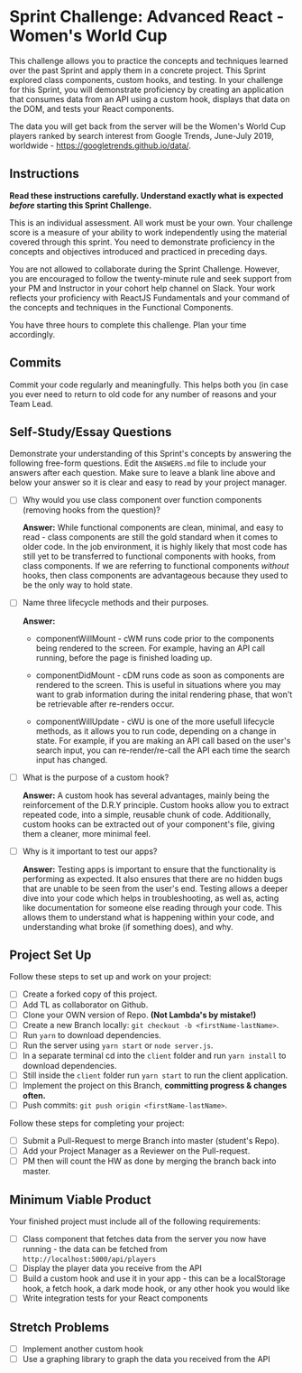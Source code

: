 # Sprint Challenge: Advanced React - Women's World Cup

This challenge allows you to practice the concepts and techniques learned over the past Sprint and apply them in a concrete project. This Sprint explored class components, custom hooks, and testing. In your challenge for this Sprint, you will demonstrate proficiency by creating an application that consumes data from an API using a custom hook, displays that data on the DOM, and tests your React components.

The data you will get back from the server will be the Women's World Cup players ranked by search interest from Google Trends, June-July 2019, worldwide - https://googletrends.github.io/data/.

## Instructions

**Read these instructions carefully. Understand exactly what is expected _before_ starting this Sprint Challenge.**

This is an individual assessment. All work must be your own. Your challenge score is a measure of your ability to work independently using the material covered through this sprint. You need to demonstrate proficiency in the concepts and objectives introduced and practiced in preceding days.

You are not allowed to collaborate during the Sprint Challenge. However, you are encouraged to follow the twenty-minute rule and seek support from your PM and Instructor in your cohort help channel on Slack. Your work reflects your proficiency with ReactJS Fundamentals and your command of the concepts and techniques in the Functional Components.

You have three hours to complete this challenge. Plan your time accordingly.

## Commits

Commit your code regularly and meaningfully. This helps both you (in case you ever need to return to old code for any number of reasons and your Team Lead.

## Self-Study/Essay Questions

Demonstrate your understanding of this Sprint's concepts by answering the following free-form questions. Edit the `ANSWERS.md` file to include your answers after each question. Make sure to leave a blank line above and below your answer so it is clear and easy to read by your project manager.

- [ ] Why would you use class component over function components (removing hooks from the question)?

    <b>Answer:</b> While functional components are clean, minimal, and easy to read - class components are still the gold standard when it comes to older code. In the job environment, it is highly likely that most code has still yet to be transferred to functional components with hooks, from class components. If we are referring to functional components <i>without</i> hooks, then class components are advantageous because they used to be the only way to hold state.

- [ ] Name three lifecycle methods and their purposes.

    <b>Answer:</b> 

    - componentWillMount - cWM runs code prior to the components being rendered to the screen. For example, having an API call running, before the page is finished loading up. 

    - componentDidMount - cDM runs code as soon as components are rendered to the screen. This is useful in situations where you may want to grab information during the inital rendering phase, that won't be retrievable after re-renders occur.

    - componentWillUpdate - cWU is one of the more usefull lifecycle methods, as it allows you to run code, depending on a change in state. For example, if you are making an API call based on the user's search input, you can re-render/re-call the API each time the search input has changed.

- [ ] What is the purpose of a custom hook?

    <b>Answer:</b> A custom hook has several advantages, mainly being the reinforcement of the D.R.Y principle. Custom hooks allow you to extract repeated code, into a simple, reusable chunk of code. Additionally, custom hooks can be extracted out of your component's file, giving them a cleaner, more minimal feel.

- [ ] Why is it important to test our apps?

    <b>Answer:</b> Testing apps is important to ensure that the functionality is performing as expected. It also ensures that there are no hidden bugs that are unable to be seen from the user's end. Testing allows a deeper dive into your code which helps in troubleshooting, as well as, acting like documentation for someone else reading through your code. This allows them to understand what is happening within your code, and understanding what broke (if something does), and why.

## Project Set Up

Follow these steps to set up and work on your project:

- [ ] Create a forked copy of this project.
- [ ] Add TL as collaborator on Github.
- [ ] Clone your OWN version of Repo. **(Not Lambda's by mistake!)**
- [ ] Create a new Branch locally: `git checkout -b <firstName-lastName>`.
- [ ] Run `yarn` to download dependencies.
- [ ] Run the server using `yarn start` or `node server.js`.
- [ ] In a separate terminal cd into the `client` folder and run `yarn install` to download dependencies.
- [ ] Still inside the `client` folder run `yarn start` to run the client application.
- [ ] Implement the project on this Branch, **committing progress & changes often.**
- [ ] Push commits: `git push origin <firstName-lastName>`.

Follow these steps for completing your project:

- [ ] Submit a Pull-Request to merge <firstName-lastName> Branch into master (student's  Repo).
- [ ] Add your Project Manager as a Reviewer on the Pull-request.
- [ ] PM then will count the HW as done by merging the branch back into master.

## Minimum Viable Product

Your finished project must include all of the following requirements:

- [ ] Class component that fetches data from the server you now have running - the data can be fetched from `http://localhost:5000/api/players`
- [ ] Display the player data you receive from the API
- [ ] Build a custom hook and use it in your app - this can be a localStorage hook, a fetch hook, a dark mode hook, or any other hook you would like
- [ ] Write integration tests for your React components

## Stretch Problems

- [ ] Implement another custom hook
- [ ] Use a graphing library to graph the data you received from the API
